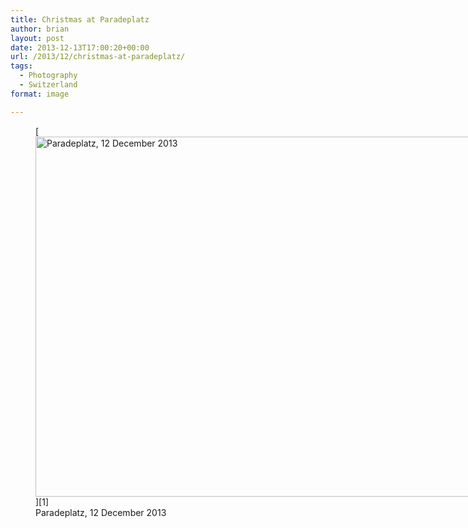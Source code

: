 ```yaml
---
title: Christmas at Paradeplatz
author: brian
layout: post
date: 2013-12-13T17:00:20+00:00
url: /2013/12/christmas-at-paradeplatz/
tags:
  - Photography
  - Switzerland
format: image

---
```

<figure id="attachment_693" style="width: 1024px" class="wp-caption alignnone">[<img class="size-full wp-image-693" alt="Paradeplatz, 12 December 2013" src="https://trammell.ch/wp-content/uploads/2013/12/Weihnachten-am-Paradeplatz.jpg" width="1024" height="576" srcset="https://trammell.ch/wp-content/uploads/2013/12/Weihnachten-am-Paradeplatz.jpg 1024w, https://trammell.ch/wp-content/uploads/2013/12/Weihnachten-am-Paradeplatz-300x168.jpg 300w" sizes="(max-width: 1024px) 100vw, 1024px" />][1]<figcaption class="wp-caption-text">Paradeplatz, 12 December 2013</figcaption></figure>

 [1]: https://trammell.ch/wp-content/uploads/2013/12/Weihnachten-am-Paradeplatz.jpg